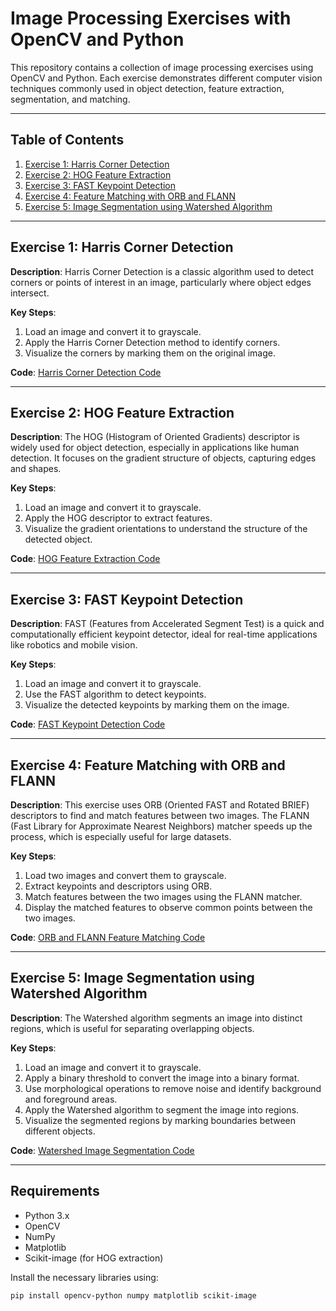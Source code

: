 # Image Processing Exercises with OpenCV and Python

This repository contains a collection of image processing exercises using OpenCV and Python. Each exercise demonstrates different computer vision techniques commonly used in object detection, feature extraction, segmentation, and matching.

---

## Table of Contents

1. [Exercise 1: Harris Corner Detection](#exercise-1-harris-corner-detection)
2. [Exercise 2: HOG Feature Extraction](#exercise-2-hog-feature-extraction)
3. [Exercise 3: FAST Keypoint Detection](#exercise-3-fast-keypoint-detection)
4. [Exercise 4: Feature Matching with ORB and FLANN](#exercise-4-feature-matching-with-orb-and-flann)
5. [Exercise 5: Image Segmentation using Watershed Algorithm](#exercise-5-image-segmentation-using-watershed-algorithm)

---

## Exercise 1: Harris Corner Detection

**Description**: Harris Corner Detection is a classic algorithm used to detect corners or points of interest in an image, particularly where object edges intersect.

**Key Steps**:
1. Load an image and convert it to grayscale.
2. Apply the Harris Corner Detection method to identify corners.
3. Visualize the corners by marking them on the original image.

**Code**: [Harris Corner Detection Code](4B_VENANCIO_EXER3.ipynb)

---

## Exercise 2: HOG Feature Extraction

**Description**: The HOG (Histogram of Oriented Gradients) descriptor is widely used for object detection, especially in applications like human detection. It focuses on the gradient structure of objects, capturing edges and shapes.

**Key Steps**:
1. Load an image and convert it to grayscale.
2. Apply the HOG descriptor to extract features.
3. Visualize the gradient orientations to understand the structure of the detected object.

**Code**: [HOG Feature Extraction Code](4B_VENANCIO_EXER3.ipynb)

---

## Exercise 3: FAST Keypoint Detection

**Description**: FAST (Features from Accelerated Segment Test) is a quick and computationally efficient keypoint detector, ideal for real-time applications like robotics and mobile vision.

**Key Steps**:
1. Load an image and convert it to grayscale.
2. Use the FAST algorithm to detect keypoints.
3. Visualize the detected keypoints by marking them on the image.

**Code**: [FAST Keypoint Detection Code](4B_VENANCIO_EXER3.ipynb)

---

## Exercise 4: Feature Matching with ORB and FLANN

**Description**: This exercise uses ORB (Oriented FAST and Rotated BRIEF) descriptors to find and match features between two images. The FLANN (Fast Library for Approximate Nearest Neighbors) matcher speeds up the process, which is especially useful for large datasets.

**Key Steps**:
1. Load two images and convert them to grayscale.
2. Extract keypoints and descriptors using ORB.
3. Match features between the two images using the FLANN matcher.
4. Display the matched features to observe common points between the two images.

**Code**: [ORB and FLANN Feature Matching Code](4B_VENANCIO_EXER3.ipynb)

---

## Exercise 5: Image Segmentation using Watershed Algorithm

**Description**: The Watershed algorithm segments an image into distinct regions, which is useful for separating overlapping objects.

**Key Steps**:
1. Load an image and convert it to grayscale.
2. Apply a binary threshold to convert the image into a binary format.
3. Use morphological operations to remove noise and identify background and foreground areas.
4. Apply the Watershed algorithm to segment the image into regions.
5. Visualize the segmented regions by marking boundaries between different objects.

**Code**: [Watershed Image Segmentation Code](4B_VENANCIO_EXER3.ipynb)

---

## Requirements

- Python 3.x
- OpenCV
- NumPy
- Matplotlib
- Scikit-image (for HOG extraction)

Install the necessary libraries using:
```bash
pip install opencv-python numpy matplotlib scikit-image
